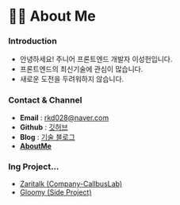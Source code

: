 # 🙋‍♂️ About Me

### Introduction

- 안녕하세요! 주니어 프론트엔드 개발자 이성헌입니다.
- 프론트엔드의 최신기술에 관심이 많습니다.
- 새로운 도전을 두려워하지 않습니다.

### Contact & Channel

- **Email** : rkd028@naver.com
- **Github** : [깃허브](https://github.com/Lee-sungheon)
- **Blog** : [기술 블로그](https://velog.io/@rkd028)
- [**AboutMe**](https://velog.io/@rkd028/about)


### Ing Project...
- [Zaritalk (Company-CallbusLab)](https://zaritalk.com)
- [Gloomy (Side Project)](https://d1gbspr5q497yq.cloudfront.net/community)
